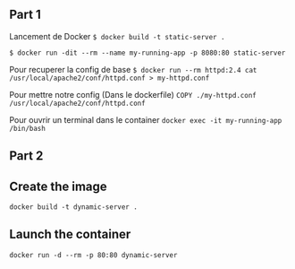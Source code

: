 ## Part 1

Lancement de Docker
`$ docker build -t static-server .`

`$ docker run -dit --rm --name my-running-app -p 8080:80 static-server`

Pour recuperer la config de base
`$ docker run --rm httpd:2.4 cat /usr/local/apache2/conf/httpd.conf > my-httpd.conf`

Pour mettre notre config (Dans le dockerfile)
`COPY ./my-httpd.conf /usr/local/apache2/conf/httpd.conf`

Pour ouvrir un terminal dans le container
`docker exec -it my-running-app /bin/bash`

## Part 2

## Create the image

`docker build -t dynamic-server .`

## Launch the container

`docker run -d --rm -p 80:80 dynamic-server`
